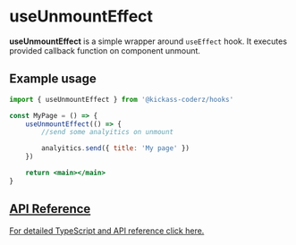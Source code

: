 # useUnmountEffect

**useUnmountEffect** is a simple wrapper around `useEffect` hook. It executes provided callback function on component unmount.

## Example usage

```jsx
import { useUnmountEffect } from '@kickass-coderz/hooks'

const MyPage = () => {
    useUnmountEffect(() => {
        //send some analyitics on unmount

        analyitics.send({ title: 'My page' })
    })

    return <main></main>
}
```

## [API Reference](/docs/types/use-unmount-effect)

[For detailed TypeScript and API reference click here.](/docs/types/use-unmount-effect)

